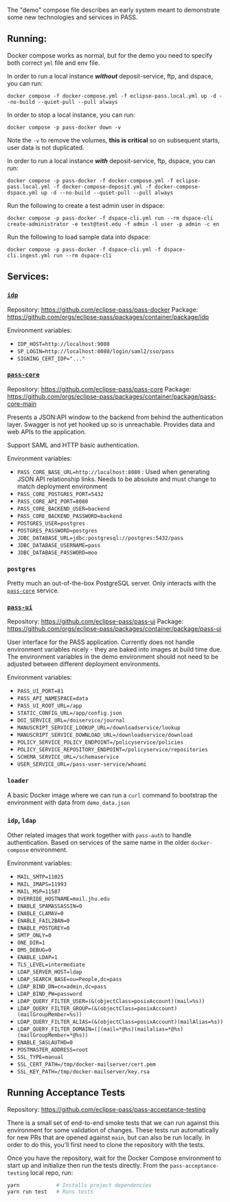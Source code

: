 The "demo" compose file describes an early system meant to demonstrate some new technologies and services in PASS. 

## Running:

Docker compose works as normal, but for the demo you need to specify both correct `yml` file and env file. 

In order to run a local instance **_without_** deposit-service, ftp, and dspace, you can run:
```
docker compose -f docker-compose.yml -f eclipse-pass.local.yml up -d --no-build --quiet-pull --pull always
```

In order to stop a local instance, you can run:
```
docker compose -p pass-docker down -v
```
Note the `-v` to remove the volumes, **this is critical** so on subsequent starts, user data is not duplicated.

In order to run a local instance **_with_** deposit-service, ftp, dspace, you can run:
```
docker compose -p pass-docker -f docker-compose.yml -f eclipse-pass.local.yml -f docker-compose-deposit.yml -f docker-compose-dspace.yml up -d --no-build --quiet-pull --pull always
```

Run the following to create a test admin user in dspace:
```
docker compose -p pass-docker -f dspace-cli.yml run --rm dspace-cli create-administrator -e test@test.edu -f admin -l user -p admin -c en
```

Run the following to load sample data into dspace:
```
docker compose -p pass-docker -f dspace-cli.yml -f dspace-cli.ingest.yml run --rm dspace-cli
```

## Services:

### [`idp`](https://github.com/eclipse-pass/pass-docker/idp)

Repository: https://github.com/eclipse-pass/pass-docker
Package: https://github.com/orgs/eclipse-pass/packages/container/package/idp

Environment variables:
* `IDP_HOST=http://localhost:9080`
* `SP_LOGIN=http://localhost:8080/login/saml2/sso/pass`
* `SIGNING_CERT_IDP="..."`

### [`pass-core`](https://github.com/eclipse-pass/pass-core)

Repository: https://github.com/eclipse-pass/pass-core
Package: https://github.com/orgs/eclipse-pass/packages/container/package/pass-core-main

Presents a JSON:API window to the backend from behind the authentication layer. Swagger is not yet hooked up so is unreachable. Provides data and web APIs to the application.

Support SAML and HTTP basic authentication.

Environment variables:

* `PASS_CORE_BASE_URL=http://localhost:8080` : Used when generating JSON API relationship links. Needs to be absolute and must change to match deployment environment
* `PASS_CORE_POSTGRES_PORT=5432`
* `PASS_CORE_API_PORT=8080`
* `PASS_CORE_BACKEND_USER=backend`
* `PASS_CORE_BACKEND_PASSWORD=backend`
* `POSTGRES_USER=postgres`
* `POSTGRES_PASSWORD=postgres`
* `JDBC_DATABASE_URL=jdbc:postgresql://postgres:5432/pass`
* `JDBC_DATABASE_USERNAME=pass`
* `JDBC_DATABASE_PASSWORD=moo`

### `postgres`

Pretty much an out-of-the-box PostgreSQL server. Only interacts with the [`pass-core`](https://github.com/eclipse-pass/pass-core) service.

### [`pass-ui`](https://github.com/eclipse-pass/pass-ui)

Repository: https://github.com/eclipse-pass/pass-ui
Package: https://github.com/orgs/eclipse-pass/packages/container/package/pass-ui

User interface for the PASS application. Currently does not handle environment variables nicely - they are baked into images at build time due. The environment variables in the demo environment should not need to be adjusted between different deployment environments.

Environment variables:

* `PASS_UI_PORT=81`
* `PASS_API_NAMESPACE=data`
* `PASS_UI_ROOT_URL=/app`
* `STATIC_CONFIG_URL=/app/config.json`
* `DOI_SERVICE_URL=/doiservice/journal`
* `MANUSCRIPT_SERVICE_LOOKUP_URL=/downloadservice/lookup`
* `MANUSCRIPT_SERVICE_DOWNLOAD_URL=/downloadservice/download`
* `POLICY_SERVICE_POLICY_ENDPOINT=/policyservice/policies`
* `POLICY_SERVICE_REPOSITORY_ENDPOINT=/policyservice/repositories`
* `SCHEMA_SERVICE_URL=/schemaservice`
* `USER_SERVICE_URL=/pass-user-service/whoami`


### `loader`

A basic Docker image where we can run a `curl` command to bootstrap the environment with data from `demo_data.json`

### `idp`, `ldap`

Other related images that work together with `pass-auth` to handle authentication. Based on services of the same name in the older `docker-compose` environment.

Environment variables:

* `MAIL_SMTP=11025`
* `MAIL_IMAPS=11993`
* `MAIL_MSP=11587`
* `OVERRIDE_HOSTNAME=mail.jhu.edu`
* `ENABLE_SPAMASSASSIN=0`
* `ENABLE_CLAMAV=0`
* `ENABLE_FAIL2BAN=0`
* `ENABLE_POSTGREY=0`
* `SMTP_ONLY=0`
* `ONE_DIR=1`
* `DMS_DEBUG=0`
* `ENABLE_LDAP=1`
* `TLS_LEVEL=intermediate`
* `LDAP_SERVER_HOST=ldap`
* `LDAP_SEARCH_BASE=ou=People,dc=pass`
* `LDAP_BIND_DN=cn=admin,dc=pass`
* `LDAP_BIND_PW=password`
* `LDAP_QUERY_FILTER_USER=(&(objectClass=posixAccount)(mail=%s))`
* `LDAP_QUERY_FILTER_GROUP=(&(objectClass=posixAccount)(mailGroupMember=%s))`
* `LDAP_QUERY_FILTER_ALIAS=(&(objectClass=posixAccount)(mailAlias=%s))`
* `LDAP_QUERY_FILTER_DOMAIN=(|(mail=*@%s)(mailalias=*@%s)(mailGroupMember=*@%s))`
* `ENABLE_SASLAUTHD=0`
* `POSTMASTER_ADDRESS=root`
* `SSL_TYPE=manual`
* `SSL_CERT_PATH=/tmp/docker-mailserver/cert.pem`
* `SSL_KEY_PATH=/tmp/docker-mailserver/key.rsa`

## Running Acceptance Tests

Repository: https://github.com/eclipse-pass/pass-acceptance-testing

There is a small set of end-to-end smoke tests that we can run against this environment for some validation of changes. These tests run automatically for new PRs that are opened against `main`, but can also be run locally. In order to do this, you'll first need to clone the repository with the tests.

Once you have the repository, wait for the Docker Compose environment to start up and initialize then run the tests directly. From the `pass-acceptance-testing` local repo, run:

``` sh
yarn            # Installs project dependencies
yarn run test   # Runs tests
```

